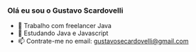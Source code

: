 ### Olá eu sou o Gustavo Scardovelli 
- 🔭 Trabalho com freelancer Java
- 🌱 Estudando Java e Javascript
- 📫 Contrate-me no email: gustavosecardovelli@gmail.com
